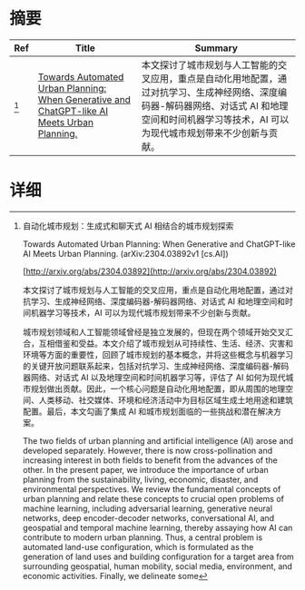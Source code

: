 # 摘要

| Ref | Title | Summary |
| --- | --- | --- |
| [^1] | [Towards Automated Urban Planning: When Generative and ChatGPT-like AI Meets Urban Planning.](http://arxiv.org/abs/2304.03892) | 本文探讨了城市规划与人工智能的交叉应用，重点是自动化用地配置，通过对抗学习、生成神经网络、深度编码器-解码器网络、对话式 AI 和地理空间和时间机器学习等技术，AI 可以为现代城市规划带来不少创新与贡献。 |

# 详细

[^1]: 自动化城市规划：生成式和聊天式 AI 相结合的城市规划探索

    Towards Automated Urban Planning: When Generative and ChatGPT-like AI Meets Urban Planning. (arXiv:2304.03892v1 [cs.AI])

    [http://arxiv.org/abs/2304.03892](http://arxiv.org/abs/2304.03892)

    本文探讨了城市规划与人工智能的交叉应用，重点是自动化用地配置，通过对抗学习、生成神经网络、深度编码器-解码器网络、对话式 AI 和地理空间和时间机器学习等技术，AI 可以为现代城市规划带来不少创新与贡献。

    

    城市规划领域和人工智能领域曾经是独立发展的，但现在两个领域开始交叉汇合，互相借鉴和受益。本文介绍了城市规划从可持续性、生活、经济、灾害和环境等方面的重要性，回顾了城市规划的基本概念，并将这些概念与机器学习的关键开放问题联系起来，包括对抗学习、生成神经网络、深度编码器-解码器网络、对话式 AI 以及地理空间和时间机器学习等，评估了 AI 如何为现代城市规划做出贡献。因此，一个核心问题是自动化用地配置，即从周围的地理空间、人类移动、社交媒体、环境和经济活动中为目标区域生成土地用途和建筑配置。最后，本文勾画了集成 AI 和城市规划面临的一些挑战和潜在解决方案。

    The two fields of urban planning and artificial intelligence (AI) arose and developed separately. However, there is now cross-pollination and increasing interest in both fields to benefit from the advances of the other. In the present paper, we introduce the importance of urban planning from the sustainability, living, economic, disaster, and environmental perspectives. We review the fundamental concepts of urban planning and relate these concepts to crucial open problems of machine learning, including adversarial learning, generative neural networks, deep encoder-decoder networks, conversational AI, and geospatial and temporal machine learning, thereby assaying how AI can contribute to modern urban planning. Thus, a central problem is automated land-use configuration, which is formulated as the generation of land uses and building configuration for a target area from surrounding geospatial, human mobility, social media, environment, and economic activities. Finally, we delineate some 
    

